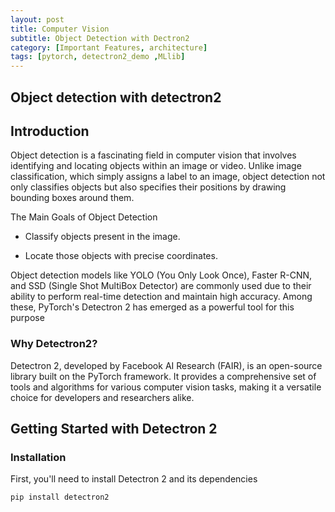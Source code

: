 ```yaml
---
layout: post
title: Computer Vision
subtitle: Object Detection with Dectron2
category: [Important Features, architecture]
tags: [pytorch, detectron2_demo ,MLlib]
---
```


## Object detection with detectron2

## Introduction

Object detection is a fascinating field in computer vision that involves identifying and locating objects within an image or video. Unlike image classification, which simply assigns a label to an image, object detection not only classifies objects but also specifies their positions by drawing bounding boxes around them.

The Main Goals of Object Detection
- Classify objects present in the image.

- Locate those objects with precise coordinates.

Object detection models like YOLO (You Only Look Once), Faster R-CNN, and SSD (Single Shot MultiBox Detector) are commonly used due to their ability to perform real-time detection and maintain high accuracy. Among these, PyTorch's Detectron 2 has emerged as a powerful tool for this purpose


### Why Detectron2?

Detectron 2, developed by Facebook AI Research (FAIR), is an open-source library built on the PyTorch framework. It provides a comprehensive set of tools and algorithms for various computer vision tasks, making it a versatile choice for developers and researchers alike.



## Getting Started with Detectron 2
### Installation
First, you'll need to install Detectron 2 and its dependencies

```bash
pip install detectron2
